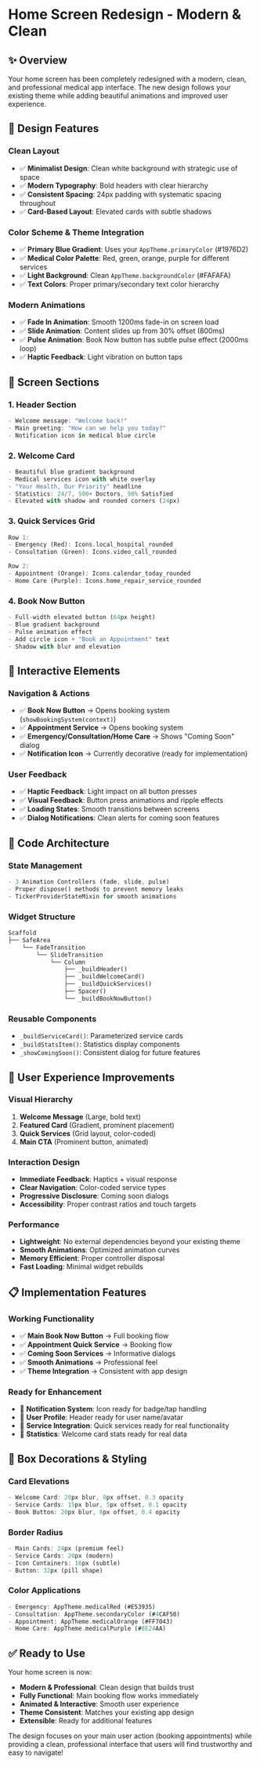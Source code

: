 # Home Screen Redesign - Modern & Clean

## ✨ Overview
Your home screen has been completely redesigned with a modern, clean, and professional medical app interface. The new design follows your existing theme while adding beautiful animations and improved user experience.

## 🎨 Design Features

### **Clean Layout**
- ✅ **Minimalist Design**: Clean white background with strategic use of space
- ✅ **Modern Typography**: Bold headers with clear hierarchy
- ✅ **Consistent Spacing**: 24px padding with systematic spacing throughout
- ✅ **Card-Based Layout**: Elevated cards with subtle shadows

### **Color Scheme & Theme Integration**
- ✅ **Primary Blue Gradient**: Uses your `AppTheme.primaryColor` (#1976D2)
- ✅ **Medical Color Palette**: Red, green, orange, purple for different services
- ✅ **Light Background**: Clean `AppTheme.backgroundColor` (#FAFAFA)
- ✅ **Text Colors**: Proper primary/secondary text color hierarchy

### **Modern Animations**
- ✅ **Fade In Animation**: Smooth 1200ms fade-in on screen load
- ✅ **Slide Animation**: Content slides up from 30% offset (800ms)
- ✅ **Pulse Animation**: Book Now button has subtle pulse effect (2000ms loop)
- ✅ **Haptic Feedback**: Light vibration on button taps

## 📱 Screen Sections

### 1. Header Section
```dart
- Welcome message: "Welcome back!"
- Main greeting: "How can we help you today?"
- Notification icon in medical blue circle
```

### 2. Welcome Card
```dart
- Beautiful blue gradient background
- Medical services icon with white overlay
- "Your Health, Our Priority" headline
- Statistics: 24/7, 500+ Doctors, 98% Satisfied
- Elevated with shadow and rounded corners (24px)
```

### 3. Quick Services Grid
```dart
Row 1:
- Emergency (Red): Icons.local_hospital_rounded
- Consultation (Green): Icons.video_call_rounded

Row 2:  
- Appointment (Orange): Icons.calendar_today_rounded
- Home Care (Purple): Icons.home_repair_service_rounded
```

### 4. Book Now Button
```dart
- Full-width elevated button (64px height)
- Blue gradient background
- Pulse animation effect
- Add circle icon + "Book an Appointment" text
- Shadow with blur and elevation
```

## 🔧 Interactive Elements

### **Navigation & Actions**
- ✅ **Book Now Button** → Opens booking system (`showBookingSystem(context)`)
- ✅ **Appointment Service** → Opens booking system
- ✅ **Emergency/Consultation/Home Care** → Shows "Coming Soon" dialog
- ✅ **Notification Icon** → Currently decorative (ready for implementation)

### **User Feedback**
- ✅ **Haptic Feedback**: Light impact on all button presses
- ✅ **Visual Feedback**: Button press animations and ripple effects
- ✅ **Loading States**: Smooth transitions between screens
- ✅ **Dialog Notifications**: Clean alerts for coming soon features

## 🎯 Code Architecture

### **State Management**
```dart
- 3 Animation Controllers (fade, slide, pulse)
- Proper dispose() methods to prevent memory leaks
- TickerProviderStateMixin for smooth animations
```

### **Widget Structure**
```dart
Scaffold
├── SafeArea
    └── FadeTransition
        └── SlideTransition
            └── Column
                ├── _buildHeader()
                ├── _buildWelcomeCard()
                ├── _buildQuickServices()
                ├── Spacer()
                └── _buildBookNowButton()
```

### **Reusable Components**
- `_buildServiceCard()`: Parameterized service cards
- `_buildStatsItem()`: Statistics display components
- `_showComingSoon()`: Consistent dialog for future features

## 🚀 User Experience Improvements

### **Visual Hierarchy**
1. **Welcome Message** (Large, bold text)
2. **Featured Card** (Gradient, prominent placement)
3. **Quick Services** (Grid layout, color-coded)
4. **Main CTA** (Prominent button, animated)

### **Interaction Design**
- **Immediate Feedback**: Haptics + visual response
- **Clear Navigation**: Color-coded service types
- **Progressive Disclosure**: Coming soon dialogs
- **Accessibility**: Proper contrast ratios and touch targets

### **Performance**
- **Lightweight**: No external dependencies beyond your existing theme
- **Smooth Animations**: Optimized animation curves
- **Memory Efficient**: Proper controller disposal
- **Fast Loading**: Minimal widget rebuilds

## 📋 Implementation Features

### **Working Functionality**
- ✅ **Main Book Now Button** → Full booking flow
- ✅ **Appointment Quick Service** → Booking flow
- ✅ **Coming Soon Services** → Informative dialogs
- ✅ **Smooth Animations** → Professional feel
- ✅ **Theme Integration** → Consistent with app design

### **Ready for Enhancement**
- 🔄 **Notification System**: Icon ready for badge/tap handling
- 🔄 **User Profile**: Header ready for user name/avatar
- 🔄 **Service Integration**: Quick services ready for real functionality
- 🔄 **Statistics**: Welcome card stats ready for real data

## 🎨 Box Decorations & Styling

### **Card Elevations**
```dart
- Welcome Card: 20px blur, 8px offset, 0.3 opacity
- Service Cards: 15px blur, 5px offset, 0.1 opacity  
- Book Button: 20px blur, 8px offset, 0.4 opacity
```

### **Border Radius**
```dart
- Main Cards: 24px (premium feel)
- Service Cards: 20px (modern)
- Icon Containers: 16px (subtle)
- Button: 32px (pill shape)
```

### **Color Applications**
```dart
- Emergency: AppTheme.medicalRed (#E53935)
- Consultation: AppTheme.secondaryColor (#4CAF50)  
- Appointment: AppTheme.medicalOrange (#FF7043)
- Home Care: AppTheme.medicalPurple (#8E24AA)
```

## ✅ Ready to Use

Your home screen is now:
- **Modern & Professional**: Clean design that builds trust
- **Fully Functional**: Main booking flow works immediately  
- **Animated & Interactive**: Smooth user experience
- **Theme Consistent**: Matches your existing app design
- **Extensible**: Ready for additional features

The design focuses on your main user action (booking appointments) while providing a clean, professional interface that users will find trustworthy and easy to navigate!

